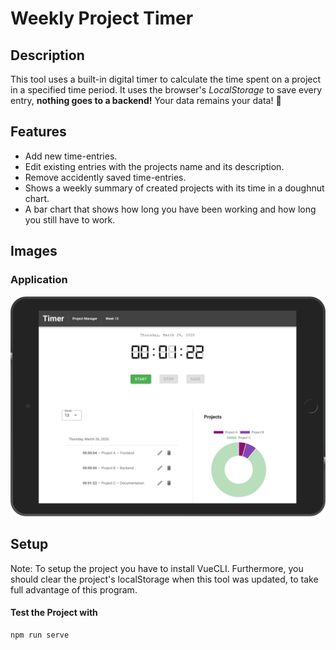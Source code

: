 # Weekly Project Timer

## Description
This tool uses a built-in digital timer to calculate the time spent on a project in a specified time period. 
It uses the browser's _LocalStorage_ to save every entry, __nothing goes to a backend!__
Your data remains your data! :metal:

## Features
* Add new time-entries.
* Edit existing entries with the projects name and its description.
* Remove accidently saved time-entries.
* Shows a weekly summary of created projects with its time in a doughnut chart.
* A bar chart that shows how long you have been working and how long you still have to work.

## Images

### Application
![application](./src/assets/images/Application.png "Application")

## Setup
Note: To setup the project you have to install VueCLI.
Furthermore, you should clear the project's localStorage when this tool was updated, to take full advantage of this program.

#### Test the Project with
```
npm run serve
```

